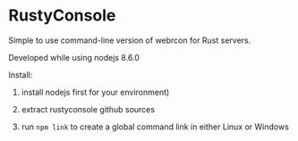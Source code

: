 # RustyConsole

Simple to use command-line version of webrcon for Rust servers.

Developed while using nodejs 8.6.0

Install:

1. install nodejs first for your environment)

2. extract rustyconsole github sources

3. run `npm link` to create a global command link in either Linux or Windows
